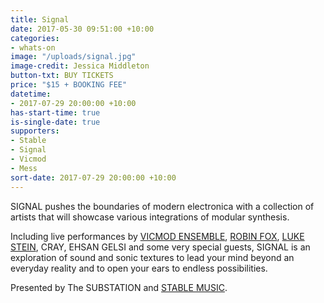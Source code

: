 ```yaml
---
title: Signal
date: 2017-05-30 09:51:00 +10:00
categories:
- whats-on
image: "/uploads/signal.jpg"
image-credit: Jessica Middleton
button-txt: BUY TICKETS
price: "$15 + BOOKING FEE"
datetime:
- 2017-07-29 20:00:00 +10:00
has-start-time: true
is-single-date: true
supporters:
- Stable
- Signal
- Vicmod
- Mess
sort-date: 2017-07-29 20:00:00 +10:00
---
```


SIGNAL pushes the boundaries of modern electronica with a collection of artists that will showcase various integrations of modular synthesis.

Including live performances by [VICMOD ENSEMBLE](https://vicmodensemble.bandcamp.com/), [ROBIN FOX](http://robinfox.com.au/), [LUKE STEIN](https://soundcloud.com/djlukestein), CRAY, EHSAN GELSI and some very special guests, SIGNAL is an exploration of sound and sonic textures to lead your mind beyond an everyday reality and to open your ears to endless possibilities.

Presented by The SUBSTATION and [STABLE MUSIC](http://stablemusic.com.au/).
